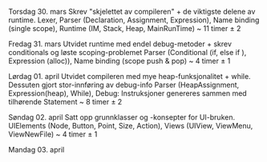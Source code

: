 
Torsdag     30. mars    Skrev "skjelettet av compileren" + de viktigste delene av runtime.
    Lexer, Parser (Declaration, Assignment, Expression), Name binding (single scope), Runtime (IM, Stack, Heap, MainRunTime)
    ~ 11 timer      ± 2
    
Fredag      31. mars    Utvidet runtime med endel debug-metoder + skrev conditionals og løste scoping-problemet
    Parser (Conditional (if, else if ), Expression (alloc)), Name binding (scope push & pop)
    ~ 4 timer       ± 1

Lørdag      01. april   Utvidet compileren med mye heap-funksjonalitet + while. Dessuten gjort stor-innføring av debug-info
    Parser (HeapAssignment, Expression(heap), While), Debug: Instruksjoner genereres sammen med tilhørende Statement
    ~ 8 timer       ± 2
    
Søndag      02. april   Satt opp grunnklasser og -konsepter for UI-bruken.
    UIElements (Node, Button, Point, Size, Action), Views (UIView, ViewMenu, ViewNewFile)
    ~ 4 timer       ± 1
    
Mandag      03. april   
    